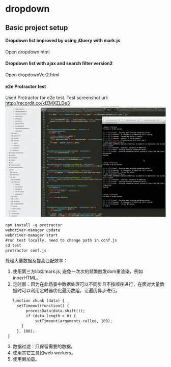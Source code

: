 # dropdown
## Basic project setup

#### Dropdown list improved by using jQuery with mark.js
Open dropdown.html

#### Dropdown list with ajax and search filter version2
Open dropdownVer2.html 

#### e2e Protractor test
Used Protractor for e2e test.
Test screenshot url: http://recordit.co/kIZMXZLDe3
![image](https://github.com/rough33/staticDemos/blob/master/dropDown/test/test.gif)
```
npm install -g protractor
webdriver-manager update
webdriver-manager start
#run test locally, need to change path in conf.js
cd test
protractor conf.js
```
处理大量数据及提高匹配效率：
  1. 使用第三方lib如mark.js, 避免一次次的频繁触发dom重渲染，例如innerHTML。
  2. 定时器：因为在此场景中数据处理可以不同步且不按顺序进行，在面对大量数据时可以利用定时器优化遍历数组，让遍历异步进行。

  ```
     function chunk (data) {
       setTimeout(function() {
           processData(data.shift());
           if (data.length > 0) {
               setTimeout(arguments.callee, 100);
         }
       }, 100);
   }
   ```
  3. 数据过滤：只保留需要的数据。
  4. 使用其它工具如web workers。
  5. 使用懒加载。
